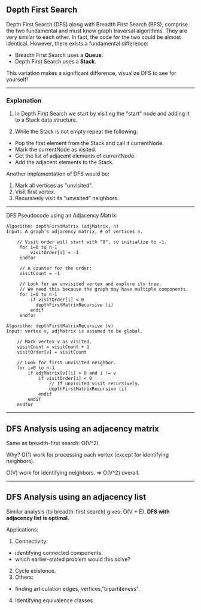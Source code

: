 ## Depth First Search

Depth First Search (DFS) along with Breadth First Search (BFS), comprise the two fundamental and must know graph traversal algorithms. They are very similar to each other. In fact, the code for the two could be almost identical.
However, there exists a fundamental difference:

- Breadth First Search uses a **Queue**.
- Depth First Search uses a **Stack**.

This variation makes a significant difference, visualize DFS to see for yourself!

---

### Explanation

1. In Depth First Search we start by visiting the "start" node and adding it to a Stack data structure.

2. While the Stack is not empty repeat the following:

- Pop the first element from the Stack and call it currentNode.
- Mark the currentNode as visited.
- Get the list of adjacent elements of currentNode.
- Add the adjacent elements to the Stack.

Another implementation of DFS would be:

1. Mark all vertices as "unvisited".
2. Visit first vertex.
3. Recursively visit its "unvisited" neighbors.

---

DFS Pseudocode using an Adjacency Matrix:

```
Algorithm: depthFirstMatrix (adjMatrix, n)
Input: A graph's adjacency matrix, # of vertices n.

    // Visit order will start with "0", so initialize to -1.
     for i=0 to n-1
         visitOrder[i] = -1
     endfor

     // A counter for the order:
     visitCount = -1

     // Look for an unvisited vertex and explore its tree.
     // We need this because the graph may have multiple components.
     for i=0 to n-1
         if visitOrder[i] < 0
           depthFirstMatrixRecursive (i)
         endif
     endfor
```

```
Algorithm: depthFirstMatrixRecursive (v)
Input: vertex v, adjMatrix is assumed to be global.

    // Mark vertex v as visited.
    visitCount = visitCount + 1
    visitOrder[v] = visitCount

    // Look for first unvisited neighbor.
    for i=0 to n-1
        if adjMatrix[v][i] > 0 and i != v
            if visitOrder[i] < 0
                // If unvisited visit recursively.
                depthFirstMatrixRecursive (i)
            endif
        endif
    endfor
```

---

## DFS Analysis using an adjacency matrix

Same as breadth-first search: O(V^2)

Why?
O(1) work for processing each vertex (except for identifying neighbors).

O(V) work for identifying neighbors.
⇒ O(V^2) overall.

---

## DFS Analysis using an adjacency list

Similar analysis (to breadth-first search) gives: O(V + E).
**DFS with adjacency list is optimal.**
 
Applications:

1. Connectivity: 
- identifying connected components.
- which earlier-stated problem would this solve?
2. Cycle existence.
3. Others: 
- finding articulation edges, vertices,"bipartiteness".
4. Identifying equivalence classes